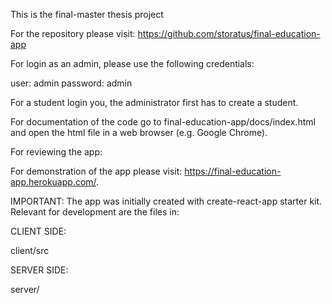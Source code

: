 This is the final-master thesis project

For the repository please visit: https://github.com/storatus/final-education-app


For login as an admin, please use the following credentials:

user: admin
password: admin

For a student login you, the administrator first has to create a student.


For documentation of the code go to final-education-app/docs/index.html and open the html file in a web browser (e.g. Google Chrome).


For reviewing the app:

For demonstration of the app please visit:  https://final-education-app.herokuapp.com/.

IMPORTANT: The app was initially created with create-react-app starter kit. Relevant for development are the files in:

CLIENT SIDE:

client/src

SERVER SIDE:

server/
